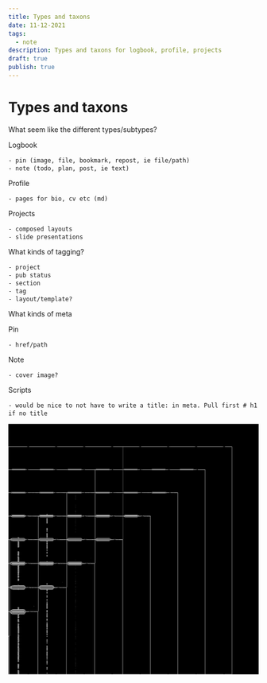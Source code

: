 ```yaml
---
title: Types and taxons
date: 11-12-2021
tags:
  - note
description: Types and taxons for logbook, profile, projects
draft: true
publish: true
---
```



# Types and taxons

What seem like the different types/subtypes?

Logbook

    - pin (image, file, bookmark, repost, ie file/path)
    - note (todo, plan, post, ie text)

Profile

    - pages for bio, cv etc (md)

Projects

    - composed layouts
    - slide presentations

What kinds of tagging?

    - project
    - pub status
    - section
    - tag
    - layout/template?

What kinds of meta

Pin

    - href/path

Note

    - cover image?

Scripts

    - would be nice to not have to write a title: in meta. Pull first # h1 if no title

![alt text](../../grab.png)
